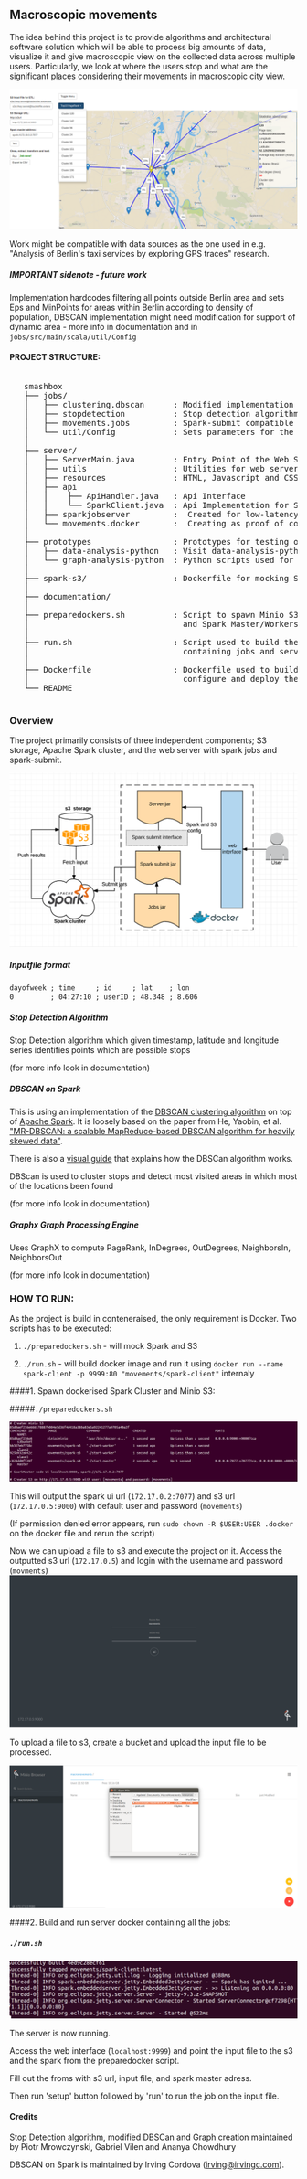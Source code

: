 ## Macroscopic movements
The idea behind this project is to provide 
algorithms and architectural software 
solution which will be able to process 
big amounts of data, visualize it and 
give macroscopic view on the collected 
data across multiple users. 
Particularly, we look at where the 
users stop and what are the significant 
places considering their movements in 
macroscopic city view. 

![alt text](resources/img/ui.png)

Work might be compatible with data 
sources as the one used in e.g. 
"Analysis of Berlin's taxi services by 
exploring GPS traces" research.

##### IMPORTANT sidenote - future work

Implementation hardcodes filtering all points outside Berlin area 
and sets Eps and MinPoints for areas within Berlin according to density
of population,
 DBSCAN implementation might need modification for 
 support of dynamic area - more info in documentation and in `jobs/src/main/scala/util/Config`

#### PROJECT STRUCTURE:

<pre>

   smashbox
   ├── jobs/                          
   │   ├── clustering.dbscan      : Modified implementation of Irving's DBScan on Spark
   │   ├── stopdetection          : Stop detection algorithm implementation on Spark
   │   ├── movements.jobs         : Spark-submit compatible jobs                     
   │   └── util/Config            : Sets parameters for the Spark jobs                      
   │
   ├── server/	                                 
   │   ├── ServerMain.java        : Entry Point of the Web Server                            
   │   ├── utils	              : Utilities for web server               
   │   ├── resources              : HTML, Javascript and CSS files               
   │   ├── api	                   
   │   │    ├── ApiHandler.java	  : Api Interface		
   │   │    └── SparkClient.java  : Api Implementation for Spark-submit	
   │   ├── sparkjobserver	      : <Not Used> Created for low-latency jobs, but not used in the project	
   │   └── movements.docker       : <Not Used> Creating as proof of concept for spawning dockers to hadle spark-submit                
   │
   ├── prototypes                 : Prototypes for testing of spark-submit jobs 	
   │   ├── data-analysis-python   : Visit data-analysis-python/README.md for more info
   │   └── graph-analysis-python  : Python scripts used for graph analysis        
   │
   ├── spark-s3/                  : Dockerfile for mocking Spark Cluster             
   │
   ├── documentation/                          
   │
   ├── preparedockers.sh          : Script to spawn Minio S3 
   │                                and Spark Master/Workers dockers       
   │   
   ├── run.sh                     : Script used to build the docker 
   │                                containing jobs and server
   │
   ├── Dockerfile                 : Dockerfile used to build server and jobs mobule,
   │                                configure and deploy the docker
   └── README                                   
   
</pre>

### Overview

The project primarily consists of three 
independent components; S3 storage, Apache Spark cluster, 
and the web server with spark jobs and spark-submit.

![alt text](resources/img/architect.png)

##### Inputfile format

```
dayofweek ; time     ; id     ; lat    ; lon
0         ; 04:27:10 ; userID ; 48.348 ; 8.606
```

##### Stop Detection Algorithm

Stop Detection algorithm which given timestamp, latitude and longitude series 
identifies points which are possible stops 

(for more info look in documentation)

##### DBSCAN on Spark

This is using an implementation of the [DBSCAN clustering algorithm](http://en.wikipedia.org/wiki/DBSCAN) 
on top of [Apache Spark](http://spark.apache.org/). It is loosely based on the paper from He, Yaobin, et al.
["MR-DBSCAN: a scalable MapReduce-based DBSCAN algorithm for heavily skewed data"](http://www.researchgate.net/profile/Yaobin_He/publication/260523383_MR-DBSCAN_a_scalable_MapReduce-based_DBSCAN_algorithm_for_heavily_skewed_data/links/0046353a1763ee2bdf000000.pdf). 

There is also a [visual guide](http://www.irvingc.com/visualizing-dbscan) that explains how the DBSCan algorithm works.

DBScan is used to cluster stops and detect most visited areas in which most of the locations been found
 
(for more info look in documentation)
##### Graphx Graph Processing Engine

Uses GraphX to compute PageRank, InDegrees, OutDegrees, NeighborsIn, NeighborsOut

(for more info look in documentation)

### HOW TO RUN:

As the project is build in conteneraised, the only requirement is Docker. Two scripts has to be executed:

1. `./preparedockers.sh` - will mock Spark and S3

2. `./run.sh` - will build docker image and run 
it using `docker run --name spark-client -p 9999:80 "movements/spark-client"`
internaly

####1. Spawn dockerised Spark Cluster and Minio S3:

#####`./preparedockers.sh`  

![alt text](resources/img/preparedocker_output.png)

This will output the spark ui url (`172.17.0.2:7077`) and s3 url (`172.17.0.5:9000`) with default user and password
(`movements`)

(If permission denied error appears, run `sudo chown -R $USER:USER .docker` on the docker file and rerun the script)

Now we can upload a file to s3 and execute the project on it. 
Access the outputted s3 url (`172.17.0.5`) and login with the username and password (`movments`)
![alt text](resources/img/s3login.png)

To upload a file to s3, create a bucket and upload the input file to be processed.

![alt text](resources/img/s3bucket.png)

####2. Build and run server docker containing all the jobs:

##### `./run.sh`
![alt text](resources/img/runsh.png)

The server is now running.

Access the web interface (`localhost:9999`) and point the input file to the s3 and the spark from the preparedocker script.

Fill out the froms with s3 url, input file, and spark master adress. 

Then run 'setup' button followed by 'run' to run the job on the input file.

#### Credits

Stop Detection algorithm, modified DBSCan and Graph creation maintained by Piotr Mrowczynski, Gabriel Vilen and Ananya Chowdhury 

DBSCAN on Spark is maintained by Irving Cordova (irving@irvingc.com).


